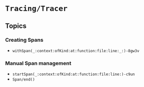 # ``Tracing/Tracer``

## Topics

### Creating Spans

- ``withSpan(_:context:ofKind:at:function:file:line:_:)-8gw3v``

### Manual Span management

- ``startSpan(_:context:ofKind:at:function:file:line:)-c9un``
- ``Span/end()``
